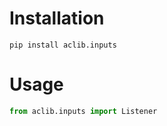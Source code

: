 # Installation
    pip install aclib.inputs


# Usage

``` python
from aclib.inputs import Listener
```
